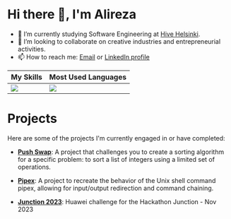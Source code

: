 # Hi there 👋, I'm Alireza

- 🌱 I’m currently studying Software Engineering at [Hive Helsinki](https://www.hive.fi/en/).
- 🤝 I’m looking to collaborate on creative industries and entrepreneurial activities.
- 📫 How to reach me: [Email](alirezasohrabizadeh@gmail.com) or [LinkedIn profile](https://www.linkedin.com/in/alireza-sohrabizadeh/)

| My Skills                            |Most Used Languages                           |
|----------------------------------------|--------------------------------------|
| [![](https://skillicons.dev/icons?i=python,r,c,cpp,vscode,vim,bash,linux&perline=4)](https://skillicons.dev) | ![](https://github-readme-stats.vercel.app/api/top-langs/?username=sepahsalar&theme=light)

# Projects

Here are some of the projects I'm currently engaged in or have completed:

- **[Push Swap](https://github.com/Sepahsalar/42-push_swap)**: A project that challenges you to create a sorting algorithm for a specific problem: to sort a list of integers using a limited set of operations.

- **[Pipex](https://github.com/Sepahsalar/42-pipex)**: A project to recreate the behavior of the Unix shell command pipex, allowing for input/output redirection and command chaining.

- **[Junction 2023](https://github.com/Sepahsalar/junction-2023)**: Huawei challenge for the Hackathon Junction - Nov 2023
 